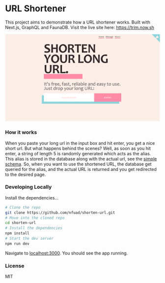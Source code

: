 # URL Shortener

This project aims to demonstrate how a URL shortener works. Built with Next.js, GraphQL and FaunaDB. Visit the live site here: https://trim.now.sh

![URL shortener](/shorten.png)

### How it works

When you paste your long url in the input box and hit enter, you get a nice short url. But what happens behind the scenes? Well, as soon as you hit enter, a string of length 5 is randomly generated which acts as the alias. This alias is stored in the database along with the actual url, see the [simple schema](./graphql/schema.gql). So, when you want to use the shortened URL, the database get queried for the alias, and the actual URL is returned and you get redirected to the desired page.

### Developing Locally

Install the dependencies...

```bash
# Clone the repo
git clone https://github.com/nfuad/shorten-url.git
# Move into the cloned repo
cd shorten-url
# Install the dependencies
npm install
# Start the dev server
npm run dev
```

Navigate to [localhost:3000](http://localhost:3000). You should see the app running.

### License

MIT
